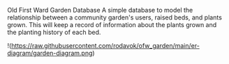 Old First Ward Garden Database
A simple database to model the relationship between a community garden's users, raised beds, and plants grown. This will keep a record of information about the plants grown and the planting history of each bed.

!(https://raw.githubusercontent.com/rodavok/ofw_garden/main/er-diagram/garden-diagram.png)